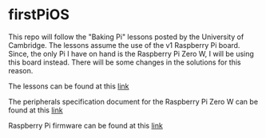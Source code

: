 # firstPiOS

This repo will follow the "Baking Pi" lessons posted by the University of Cambridge. The lessons assume the use of the v1 Raspberry Pi board. Since, the only Pi I have on hand is the Raspberry Pi Zero W, I will be using this board instead. There will be some changes in the solutions for this reason.

The lessons can be found at this [link](https://www.cl.cam.ac.uk/projects/raspberrypi/tutorials/os/index.html)

The peripherals specification document for the Raspberry Pi Zero W can be found at this [link](https://datasheets.raspberrypi.com/bcm2835/bcm2835-peripherals.pdf)

Raspberry Pi firmware can be found at this [link](https://github.com/raspberrypi/firmware/tree/master/boot)
